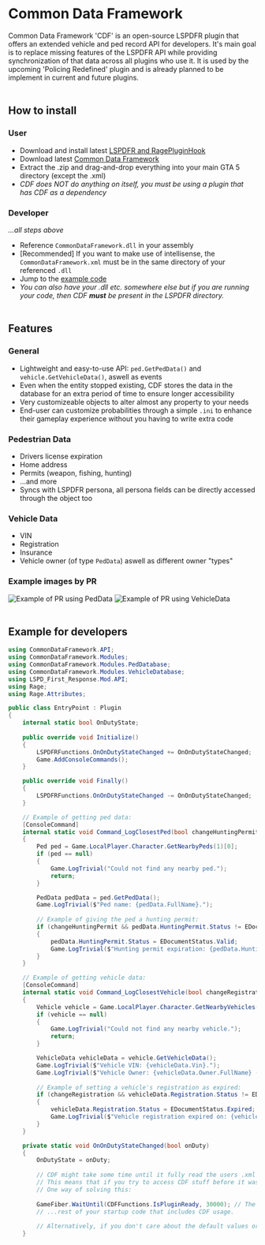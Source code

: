 # Common Data Framework
Common Data Framework 'CDF' is an open-source LSPDFR plugin that offers an extended vehicle and ped record API for developers. It's main goal is to replace missing features of the LSPDFR API while providing synchronization of that data across all plugins who use it. It is used by the upcoming 'Policing Redefined' plugin and is already planned to be implement in current and future plugins.
<br><br/>

## How to install
### User
- Download and install latest [LSPDFR and RagePluginHook](https://www.lcpdfr.com/downloads/gta5mods/g17media/7792-lspd-first-response/)
- Download latest [Common Data Framework](https://github.com/Policing-Redefined/CommonDataFramework/releases/)
- Extract the .zip and drag-and-drop everything into your main GTA 5 directory (except the .xml)
- *CDF does NOT do anything on itself, you must be using a plugin that has CDF as a dependency*

### Developer
*...all steps above*
- Reference `CommonDataFramework.dll` in your assembly
- [Recommended] If you want to make use of intellisense, the `CommonDataFramework.xml` must be in the same directory of your referenced `.dll`
- Jump to the [example code](https://github.com/Policing-Redefined/CommonDataFramework/edit/main/README.md#example-for-developers)
- *You can also have your .dll etc. somewhere else but if you are running your code, then CDF **must** be present in the LSPDFR directory.*
<br><br/>

## Features
### General
- Lightweight and easy-to-use API: `ped.GetPedData()` and `vehicle.GetVehicleData()`, aswell as events
- Even when the entity stopped existing, CDF stores the data in the database for an extra period of time to ensure longer accessibility
- Very customizeable objects to alter almost any property to your needs
- End-user can customize probabilities through a simple `.ini` to enhance their gameplay experience without you having to write extra code

### Pedestrian Data
- Drivers license expiration
- Home address
- Permits (weapon, fishing, hunting)
- ...and more
- Syncs with LSPDFR persona, all persona fields can be directly accessed through the object too

### Vehicle Data
- VIN
- Registration
- Insurance
- Vehicle owner (of type `PedData`) aswell as different owner "types"

### Example images by PR
![Example of PR using PedData](https://i.ibb.co/NSLw5F1/Example-Ped-Data.png)
![Example of PR using VehicleData](https://i.ibb.co/1f5LttR/Example-Vehicle-Data.png)
<br><br/>

## Example for developers
```cs
using CommonDataFramework.API;
using CommonDataFramework.Modules;
using CommonDataFramework.Modules.PedDatabase;
using CommonDataFramework.Modules.VehicleDatabase;
using LSPD_First_Response.Mod.API;
using Rage;
using Rage.Attributes;

public class EntryPoint : Plugin
{
    internal static bool OnDutyState;
    
    public override void Initialize()
    {
        LSPDFRFunctions.OnOnDutyStateChanged += OnOnDutyStateChanged;
        Game.AddConsoleCommands();
    }

    public override void Finally()
    {
        LSPDFRFunctions.OnOnDutyStateChanged -= OnOnDutyStateChanged;
    }

    // Example of getting ped data:
    [ConsoleCommand]
    internal static void Command_LogClosestPed(bool changeHuntingPermit)
    {
        Ped ped = Game.LocalPlayer.Character.GetNearbyPeds(1)[0];
        if (ped == null)
        {
            Game.LogTrivial("Could not find any nearby ped.");
            return;
        }

        PedData pedData = ped.GetPedData();
        Game.LogTrivial($"Ped name: {pedData.FullName}.");
        
        // Example of giving the ped a hunting permit:
        if (changeHuntingPermit && pedData.HuntingPermit.Status != EDocumentStatus.Valid)
        {
            pedData.HuntingPermit.Status = EDocumentStatus.Valid;
            Game.LogTrivial($"Hunting permit expiration: {pedData.HuntingPermit.ExpirationDate:MM/dd/yyyy}");
        }
    }

    // Example of getting vehicle data:
    [ConsoleCommand]
    internal static void Command_LogClosestVehicle(bool changeRegistration)
    {
        Vehicle vehicle = Game.LocalPlayer.Character.GetNearbyVehicles(1)[0];
        if (vehicle == null)
        {
            Game.LogTrivial("Could not find any nearby vehicle.");
            return;
        }

        VehicleData vehicleData = vehicle.GetVehicleData();
        Game.LogTrivial($"Vehicle VIN: {vehicleData.Vin}.");
        Game.LogTrivial($"Vehicle Owner: {vehicleData.Owner.FullName} (Type: {vehicleData.OwnerType})."); // <VehicleData>.Owner -> PedData
        
        // Example of setting a vehicle's registration as expired:
        if (changeRegistration && vehicleData.Registration.Status != EDocumentStatus.Expired)
        {
            vehicleData.Registration.Status = EDocumentStatus.Expired;
            Game.LogTrivial($"Vehicle registration expired on: {vehicleData.Registration.ExpirationDate:MM/dd/yyyy}");
        }
    }

    private static void OnOnDutyStateChanged(bool onDuty)
    {
        OnDutyState = onDuty;
        
        // CDF might take some time until it fully read the users .xml and .ini file on startup.
        // This means that if you try to access CDF stuff before it was marked as ready, it will have to fall back to default values.
        // One way of solving this:
        
        GameFiber.WaitUntil(CDFFunctions.IsPluginReady, 30000); // The fiber will wait until CDF loaded fully.
        // ...rest of your startup code that includes CDF usage.
        
        // Alternatively, if you don't care about the default values or you are not using CDF right on startup, you can simply skip this.
    }
```
